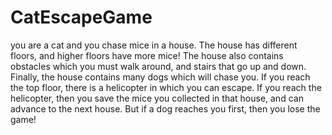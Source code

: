 # CatEscapeGame
you are a cat and you chase mice in a house. The house has different floors, and higher floors have more mice! The house also contains obstacles which you must walk around, and stairs that go up and down. Finally, the house contains many dogs which will chase you. If you reach the top floor, there is a helicopter in which you can escape. If you reach the helicopter, then you save  the mice you collected in that house, and can advance to the next house. But if a dog reaches you first, then you lose the game!
